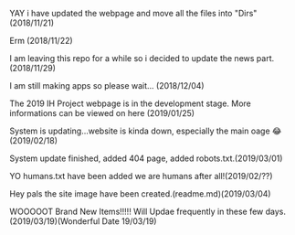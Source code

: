 YAY i have updated the webpage and move all the files into "Dirs" (2018/11/21)

Erm (2018/11/22)

I am leaving this repo for a while so i decided to update the news part. (2018/11/29)

I am still making apps so please wait... (2018/12/04)

The 2019 IH Project webpage is in the development stage. More informations can be viewed on here (2019/01/25)

System is updating...website is kinda down, especially the main oage 😂 (2019/02/18)

System update finished, added 404 page, added robots.txt.(2019/03/01)

YO humans.txt have been added we are humans after all!(2019/02/??)

Hey pals the site image have been created.(readme.md)(2019/03/04)

WOOOOOT Brand New Items!!!!! Will Updae frequently in these few days. (2019/03/19)(Wonderful Date 19/03/19)

